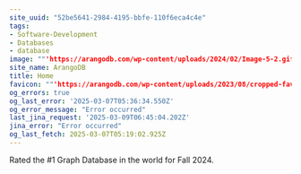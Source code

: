 ```yaml
---
site_uuid: "52be5641-2984-4195-bbfe-110f6eca4c4e"
tags:
- Software-Development
- Databases
- database
image: ""'https://arangodb.com/wp-content/uploads/2024/02/Image-5-2.gif'""
site_name: ArangoDB
title: Home
favicon: ""'https://arangodb.com/wp-content/uploads/2023/08/cropped-favicon-192x192.png'""
og_errors: true
og_last_error: '2025-03-07T05:36:34.550Z'
og_error_message: "Error occurred"
last_jina_request: '2025-03-09T06:45:04.202Z'
jina_error: "Error occurred"
og_last_fetch: 2025-03-07T05:19:02.925Z
---
```

Rated the #1 Graph Database in the world for Fall 2024. 
